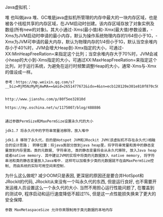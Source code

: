 Java虚拟机：

堆
	也叫做java 堆、GC堆是java虚拟机所管理的内存中最大的一块内存区域，也是被各个线程共享的内存区域，在JVM启动时创建。该内存区域存放了对象实例及数组(所有new的对象)。其大小通过-Xms(最小值)和-Xmx(最大值)参数设置，-Xms为JVM启动时申请的最小内存，默认为操作系统物理内存的1/64但小于1G，-Xmx为JVM可申请的最大内存，默认为物理内存的1/4但小于1G，默认当空余堆内存小于40%时，JVM会增大Heap到-Xmx指定的大小，可通过-XX:MinHeapFreeRation=来指定这个比列；当空余堆内存大于70%时，JVM会减小heap的大小到-Xms指定的大小，可通过XX:MaxHeapFreeRation=来指定这个比列，对于运行系统，为避免在运行时频繁调整Heap的大小，通常-Xms与-Xmx的值设成一样。


	参考：https://mp.weixin.qq.com/s?__biz=MjM5NzMyMjAwMA==&mid=2651477672&idx=4&sn=ecb128120e301e810f870c50be4149f6&chksm=bd253ad78a52b3c16148b796d8ba7c531d252f67148f467fe5fa186649d0739219e2b86d29ae&mpshare=1&scene=2&srcid=1103ciBfGTbtroggFEeDbgx8&from=timeline&key=60fe7edcfeae255d27b43212320ce8e8dbed000a338e463e3194970f57bfc3b134fcb0b26c887eaea013c2f9c609377341e1c282646db28771a8bc2c0a904ba9f2baa9980d0dee577bb9adb749162b5d&ascene=0&uin=Mjc5OTA0MDUwNQ%3D%3D&devicetype=iMac+MacPro3%2C1+OSX+OSX+10.11.6+build(15G1217)&version=12020010&nettype=WIFI&fontScale=100&pass_ticket=wVlt0F4DX1N494%2B6qh%2F69YYdEi7q59L8B2jyfELdyN4org2KLHp5pN06ViBhTbeM


	http://www.jianshu.com/p/80f5ee32810d

	https://my.oschina.net/u/1175007/blog/488886


	通过参数PermSize和MaxPermSize设置永久代的大小

	jdk1.7 将永久代中的字符串常量池移除，放入堆中

	jdk1.8 移除了永久代，目的是Hotspot JVM和JRockit JVM(该虚拟机不存在永久代)相融合的设计思路； 转移位置：将java类部分放到java heap里，将字符串常量和类中的静态变量放到内存里面。类的元数据, 字符串池, 类的静态变量将会从永久代移除, 放入Java heap或者native memory. 其中建议JVM的实现中将类的元数据放入 native memory, 将字符串池和类的静态变量放入Java堆中. 这样可以加载多少类的元数据就不在由MaxPermSize控制, 而由系统的实际可用空间来控制.
为什么这么做呢? 减少OOM只是表因, 更深层的原因还是要合并HotSpot和JRockit的代码, JRockit从来没有一个叫永久代的东西, 但是运行良好, 也不需要开发运维人员设置这么一个永久代的大小.
当然不用担心运行性能问题了, 在覆盖到的测试中, 程序启动和运行速度降低不超过1%, 但是这一点性能损失换来了更大的安全保障.

	参数 MaxMetaspaceSize 允许你来限制用于类元数据的本地内存

